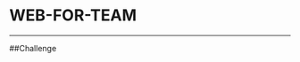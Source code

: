 # WEB-FOR-TEAM
-------------------------------------------------------------------------------------------
##Challenge
